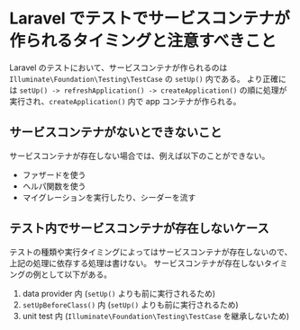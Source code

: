 # Laravel でテストでサービスコンテナが作られるタイミングと注意すべきこと
Laravel のテストにおいて、サービスコンテナが作られるのは `Illuminate\Foundation\Testing\TestCase` の `setUp()` 内である。
より正確には `setUp() -> refreshApplication() -> createApplication()` の順に処理が実行され、`createApplication()` 内で app コンテナが作られる。

## サービスコンテナがないとできないこと
サービスコンテナが存在しない場合では、例えば以下のことができない。
- ファザードを使う
- ヘルパ関数を使う
- マイグレーションを実行したり、シーダーを流す

## テスト内でサービスコンテナが存在しないケース
テストの種類や実行タイミングによってはサービスコンテナが存在しないので、上記の処理に依存する処理は書けない。
サービスコンテナが存在しないタイミングの例として以下がある。
1. data provider 内 (`setUp()` よりも前に実行されるため)
2. `setUpBeforeClass()` 内 (`setUp()` よりも前に実行されるため)
3. unit test 内 (`Illuminate\Foundation\Testing\TestCase` を継承しないため)
